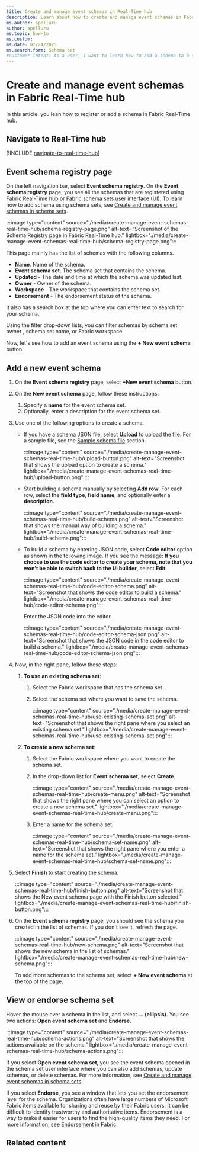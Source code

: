 ```yaml
---
title: Create and manage event schemas in Real-Time hub
description: Learn about how to create and manage event schemas in Fabric Real-Time hub. 
ms.author: spelluru
author: spelluru
ms.topic: how-to
ms.custom:
ms.date: 07/24/2025
ms.search.form: Schema set
#customer intent: As a user, I want to learn how to add a schema to a schema set. 
---
```

# Create and manage event schemas in Fabric Real-Time hub
In this article, you lean how to register or add a schema in Fabric Real-Time hub. 

## Navigate to Real-Time hub

[!INCLUDE [navigate-to-real-time-hub](../../real-time-hub/includes/navigate-to-real-time-hub.md)]

## Event schema registry page

On the left navigation bar, select **Event schema registry**. On the **Event schema registry** page, you see all the schemas that are registered using Fabric Real-Time hub or Fabric schema sets user interface (UI). To learn how to add schema using schema sets, see [Create and manage event schemas in schema sets](create-manage-event-schemas.md).

:::image type="content" source="./media/create-manage-event-schemas-real-time-hub/schema-registry-page.png" alt-text="Screenshot of the Schema Registry page in Fabric Real-Time hub." lightbox="./media/create-manage-event-schemas-real-time-hub/schema-registry-page.png":::

This page mainly has the list of schemas with the following columns.

- **Name**. Name of the schema. 
- **Event schema set**. The schema set that contains the schema. 
- **Updated** - The date and time at which the schema was updated last. 
- **Owner** - Owner of the schema.
- **Workspace** - The workspace that contains the schema set. 
- **Endorsement** - The endorsement status of the schema. 

It also has a search box at the top where you can enter text to search for your schema.  

Using the filter drop-down lists, you can filter schemas by schema set owner , schema set name, or Fabric workspace. 

Now, let's see how to add an event schema using the **+ New event schema** button. 

## Add a new event schema

1. On the **Event schema registry** page, select **+New event schema** button.
1. On the **New event schema** page, follow these instructions:
    1. Specify a **name** for the event schema set. 
    1. Optionally, enter a description for the event schema set. 
1. Use one of the following options to create a schema. 
    - If you have a schema JSON file, select **Upload** to upload the file. For a sample file, see the [Sample schema file](create-manage-event-schemas.md#download-an-event-schema) section. 

        :::image type="content" source="./media/create-manage-event-schemas-real-time-hub/upload-button.png" alt-text="Screenshot that shows the upload option to create a schema." lightbox="./media/create-manage-event-schemas-real-time-hub/upload-button.png" :::
    - Start building a schema manually by selecting **Add row**. For each row, select the **field type**, **field name**, and optionally enter a **description**. 
    
        :::image type="content" source="./media/create-manage-event-schemas-real-time-hub/build-schema.png" alt-text="Screenshot that shows the manual way of building a schema." lightbox="./media/create-manage-event-schemas-real-time-hub/build-schema.png":::            
    
    - To build a schema by entering JSON code, select **Code editor** option as shown in the following image. If you see the message: **If you choose to use the code editor to create your schema, note that you won’t be able to switch back to the UI builder**, select **Edit**. 

        :::image type="content" source="./media/create-manage-event-schemas-real-time-hub/code-editor-schema.png" alt-text="Screenshot that shows the code editor to build a schema." lightbox="./media/create-manage-event-schemas-real-time-hub/code-editor-schema.png":::   

        Enter the JSON code into the editor. 

        :::image type="content" source="./media/create-manage-event-schemas-real-time-hub/code-editor-schema-json.png" alt-text="Screenshot that shows the JSON code in the code editor to build a schema." lightbox="./media/create-manage-event-schemas-real-time-hub/code-editor-schema-json.png":::                    
1. Now, in the right pane, follow these steps:
    1. **To use an existing schema set**: 
        1. Select the Fabric workspace that has the schema set.
        1. Select the schema set where you want to save the schema. 

            :::image type="content" source="./media/create-manage-event-schemas-real-time-hub/use-existing-schema-set.png" alt-text="Screenshot that shows the right pane where you select an existing schema set." lightbox="./media/create-manage-event-schemas-real-time-hub/use-existing-schema-set.png":::                        
    1. **To create a new schema set**: 
        1. Select the Fabric workspace where you want to create the schema set.
        1. In the drop-down list for **Event schema set**, select **Create**.
        
            :::image type="content" source="./media/create-manage-event-schemas-real-time-hub/create-menu.png" alt-text="Screenshot that shows the right pane where you can select an option to create a new schema set." lightbox="./media/create-manage-event-schemas-real-time-hub/create-menu.png":::                            
        1. Enter a name for the schema set.

            :::image type="content" source="./media/create-manage-event-schemas-real-time-hub/schema-set-name.png" alt-text="Screenshot that shows the right pane where you enter a name for the schema set." lightbox="./media/create-manage-event-schemas-real-time-hub/schema-set-name.png":::                                                
1. Select **Finish** to start creating the schema. 

    :::image type="content" source="./media/create-manage-event-schemas-real-time-hub/finish-button.png" alt-text="Screenshot that shows the New event schema page with the Finish button selected." lightbox="./media/create-manage-event-schemas-real-time-hub/finish-button.png":::                                                
1. On the **Event schema registry** page, you should see the schema you created in the list of schemas. If you don't see it, refresh the page. 

    :::image type="content" source="./media/create-manage-event-schemas-real-time-hub/new-schema.png" alt-text="Screenshot that shows the new schema in the list of schemas." lightbox="./media/create-manage-event-schemas-real-time-hub/new-schema.png":::    

    To add more schemas to the schema set, select **+ New event schema** at the top of the page.
    

## View or endorse schema set

Hover the mouse over a schema in the list, and select **... (ellipsis)**. You see two actions: **Open event schema set** and **Endorse**. 

:::image type="content" source="./media/create-manage-event-schemas-real-time-hub/schema-actions.png" alt-text="Screenshot that shows the actions available on the schema." lightbox="./media/create-manage-event-schemas-real-time-hub/schema-actions.png":::        

If you select **Open event schema set**, you see the event schema opened in the schema set user interface where you can also add schemas, update schemas, or delete schemas. For more information, see [Create and manage event schemas in schema sets](create-manage-event-schemas.md). 

If you select **Endorse**, you see a window that lets you set the endorsement level for the schema. Organizations often have large numbers of Microsoft Fabric items available for sharing and reuse by their Fabric users. It can be difficult to identify trustworthy and authoritative items. Endorsement is a way to make it easier for users to find the high-quality items they need. For more information, see [Endorsement in Fabric](../fundamentals/endorsement-promote-certify.md).

## Related content

